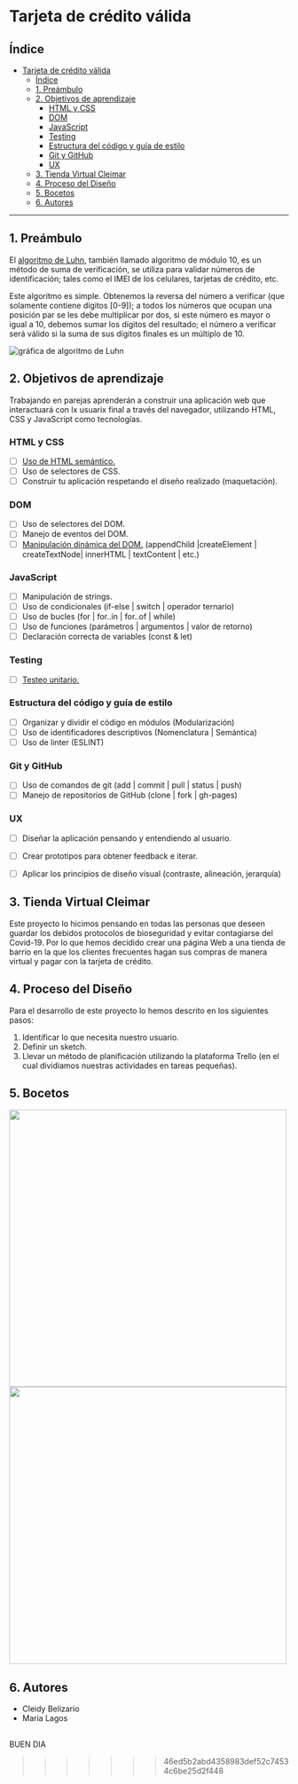 # Tarjeta de crédito válida

## Índice

- [Tarjeta de crédito válida](#tarjeta-de-crédito-válida)
  - [Índice](#índice)
  - [1. Preámbulo](#1-preámbulo)
  - [2. Objetivos de aprendizaje](#2-objetivos-de-aprendizaje)
    - [HTML y CSS](#html-y-css)
    - [DOM](#dom)
    - [JavaScript](#javascript)
    - [Testing](#testing)
    - [Estructura del código y guía de estilo](#estructura-del-código-y-guía-de-estilo)
    - [Git y GitHub](#git-y-github)
    - [UX](#ux)
  - [3. Tienda Virtual Cleimar](#3-tienda-virtual-cleimar)
  - [4. Proceso del Diseño](#4-proceso-del-diseño)
  - [5. Bocetos](#5-bocetos)
  - [6. Autores](#6-autores)

***

## 1. Preámbulo

El [algoritmo de Luhn](https://es.wikipedia.org/wiki/Algoritmo_de_Luhn),
también llamado algoritmo de módulo 10, es un método de suma de verificación,
se utiliza para validar números de identificación; tales como el IMEI de los
celulares, tarjetas de crédito, etc.

Este algoritmo es simple. Obtenemos la reversa del número a verificar (que
solamente contiene dígitos [0-9]); a todos los números que ocupan una posición
par se les debe multiplicar por dos, si este número es mayor o igual a 10,
debemos sumar los dígitos del resultado; el número a verificar será válido si
la suma de sus dígitos finales es un múltiplo de 10.

![gráfica de algoritmo de Luhn](https://www.101computing.net/wp/wp-content/uploads/Luhn-Algorithm.png)

## 2. Objetivos de aprendizaje

Trabajando en parejas aprenderán a construir una aplicación web que interactuará
con lx usuarix final a través del navegador, utilizando HTML, CSS y JavaScript
como tecnologías.

### HTML y CSS

* [ ] [Uso de HTML semántico.](https://developer.mozilla.org/en-US/docs/Glossary/Semantics#Semantics_in_HTML)
* [ ] Uso de selectores de CSS.
* [ ] Construir tu aplicación respetando el diseño realizado (maquetación).

### DOM

* [ ] Uso de selectores del DOM.
* [ ] Manejo de eventos del DOM.
* [ ] [Manipulación dinámica del DOM.](https://developer.mozilla.org/es/docs/Referencia_DOM_de_Gecko/Introducci%C3%B3n)
(appendChild |createElement | createTextNode| innerHTML | textContent | etc.)

### JavaScript

* [ ] Manipulación de strings.
* [ ] Uso de condicionales (if-else | switch | operador ternario)
* [ ] Uso de bucles (for | for..in | for..of | while)
* [ ] Uso de funciones (parámetros | argumentos | valor de retorno)
* [ ] Declaración correcta de variables (const & let)

### Testing

* [ ] [Testeo unitario.](https://jestjs.io/docs/es-ES/getting-started)

### Estructura del código y guía de estilo

* [ ] Organizar y dividir el código en módulos (Modularización)
* [ ] Uso de identificadores descriptivos (Nomenclatura | Semántica)
* [ ] Uso de linter (ESLINT)

### Git y GitHub

* [ ] Uso de comandos de git (add | commit | pull | status | push)
* [ ] Manejo de repositorios de GitHub (clone | fork | gh-pages)

### UX

* [ ] Diseñar la aplicación pensando y entendiendo al usuario.
* [ ] Crear prototipos para obtener feedback e iterar.
* [ ] Aplicar los principios de diseño visual (contraste, alineación, jerarquía)


## 3. Tienda Virtual Cleimar
Este proyecto lo hicimos pensando en todas las personas que deseen guardar los debidos protocolos de bioseguridad y evitar contagiarse del Covid-19. Por lo que hemos decidido crear una página Web a una tienda de barrio en la que los clientes frecuentes hagan sus compras de manera virtual y pagar con la tarjeta de crédito. 

## 4. Proceso del Diseño
Para el desarrollo de este proyecto lo hemos descrito en los siguientes pasos:

1. Identificar lo que necesita nuestro usuario.
2. Definir un sketch.
3. Llevar un método de planificación utilizando la plataforma Trello (en el cual dividiamos nuestras actividades en tareas pequeñas).
   


## 5. Bocetos

<img src="Imagenes/sketch 1.jpeg" width="500"  />
<img src="Imagenes/sketch 2.jpeg" width="500"  />

## 6. Autores
* Cleidy Belizario
* Maria Lagos

##














BUEN DIA



>>>>>>> 46ed5b2abd4358983def52c74534c6be25d2f448
